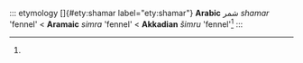 ::: etymology
[]{#ety:shamar label="ety:shamar"} **Arabic** شمر *shamar* 'fennel' \<
**Aramaic** *simra* 'fennel' \< **Akkadian** *šimru* 'fennel'[^1]
:::

[^1]:

